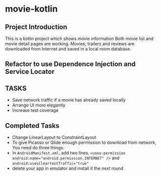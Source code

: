 # movie-kotlin

## Project Introduction
This is a kotlin project which shows movie information
Both movie list and movie detail pages are working. Movies, trailers and reviews are downloaded from Internet and saved in a local room database.



## Refactor to use Dependence Injection and Service Locator

## TASKS
* Save network traffic if a movie has already saved locally
* Arrange UI more elegantly
* Increase test coverage

## Completed Tasks
* Change LinearLayout to ConstraintLayout
* To give Picasso or Glide enough permission to download from network, You need do three things:
* In `AndroidManifest.xml`, add two lines. `<uses-permission android:name="android.permission.INTERNET" />` and `android:usesCleartextTraffic="true"`
* delete your app in emulator and install it the next round
